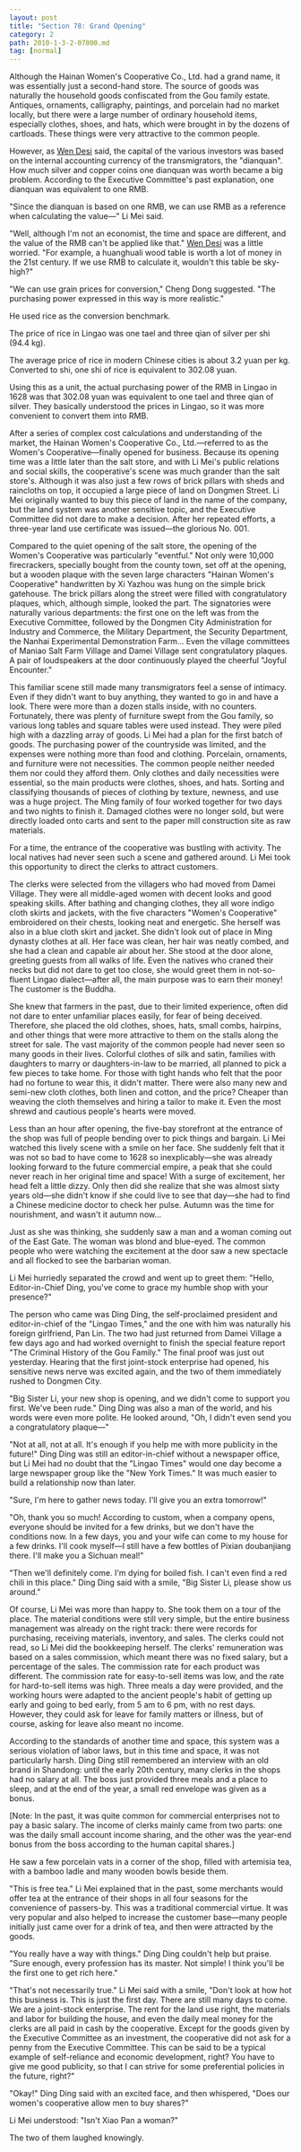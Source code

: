 ```yaml
---
layout: post
title: "Section 78: Grand Opening"
category: 2
path: 2010-1-3-2-07800.md
tag: [normal]
---
```


Although the Hainan Women's Cooperative Co., Ltd. had a grand name, it was essentially just a second-hand store. The source of goods was naturally the household goods confiscated from the Gou family estate. Antiques, ornaments, calligraphy, paintings, and porcelain had no market locally, but there were a large number of ordinary household items, especially clothes, shoes, and hats, which were brought in by the dozens of cartloads. These things were very attractive to the common people.

However, as [Wen Desi][y002] said, the capital of the various investors was based on the internal accounting currency of the transmigrators, the "dianquan". How much silver and copper coins one dianquan was worth became a big problem. According to the Executive Committee's past explanation, one dianquan was equivalent to one RMB.

"Since the dianquan is based on one RMB, we can use RMB as a reference when calculating the value—" Li Mei said.

"Well, although I'm not an economist, the time and space are different, and the value of the RMB can't be applied like that." [Wen Desi][y002] was a little worried. "For example, a huanghuali wood table is worth a lot of money in the 21st century. If we use RMB to calculate it, wouldn't this table be sky-high?"

"We can use grain prices for conversion," Cheng Dong suggested. "The purchasing power expressed in this way is more realistic."

He used rice as the conversion benchmark.

The price of rice in Lingao was one tael and three qian of silver per shi (94.4 kg).

The average price of rice in modern Chinese cities is about 3.2 yuan per kg. Converted to shi, one shi of rice is equivalent to 302.08 yuan.

Using this as a unit, the actual purchasing power of the RMB in Lingao in 1628 was that 302.08 yuan was equivalent to one tael and three qian of silver. They basically understood the prices in Lingao, so it was more convenient to convert them into RMB.

After a series of complex cost calculations and understanding of the market, the Hainan Women's Cooperative Co., Ltd.—referred to as the Women's Cooperative—finally opened for business. Because its opening time was a little later than the salt store, and with Li Mei's public relations and social skills, the cooperative's scene was much grander than the salt store's. Although it was also just a few rows of brick pillars with sheds and raincloths on top, it occupied a large piece of land on Dongmen Street. Li Mei originally wanted to buy this piece of land in the name of the company, but the land system was another sensitive topic, and the Executive Committee did not dare to make a decision. After her repeated efforts, a three-year land use certificate was issued—the glorious No. 001.

Compared to the quiet opening of the salt store, the opening of the Women's Cooperative was particularly "eventful." Not only were 10,000 firecrackers, specially bought from the county town, set off at the opening, but a wooden plaque with the seven large characters "Hainan Women's Cooperative" handwritten by Xi Yazhou was hung on the simple brick gatehouse. The brick pillars along the street were filled with congratulatory plaques, which, although simple, looked the part. The signatories were naturally various departments: the first one on the left was from the Executive Committee, followed by the Dongmen City Administration for Industry and Commerce, the Military Department, the Security Department, the Nanhai Experimental Demonstration Farm... Even the village committees of Maniao Salt Farm Village and Damei Village sent congratulatory plaques. A pair of loudspeakers at the door continuously played the cheerful "Joyful Encounter."

This familiar scene still made many transmigrators feel a sense of intimacy. Even if they didn't want to buy anything, they wanted to go in and have a look. There were more than a dozen stalls inside, with no counters. Fortunately, there was plenty of furniture swept from the Gou family, so various long tables and square tables were used instead. They were piled high with a dazzling array of goods. Li Mei had a plan for the first batch of goods. The purchasing power of the countryside was limited, and the expenses were nothing more than food and clothing. Porcelain, ornaments, and furniture were not necessities. The common people neither needed them nor could they afford them. Only clothes and daily necessities were essential, so the main products were clothes, shoes, and hats. Sorting and classifying thousands of pieces of clothing by texture, newness, and use was a huge project. The Ming family of four worked together for two days and two nights to finish it. Damaged clothes were no longer sold, but were directly loaded onto carts and sent to the paper mill construction site as raw materials.

For a time, the entrance of the cooperative was bustling with activity. The local natives had never seen such a scene and gathered around. Li Mei took this opportunity to direct the clerks to attract customers.

The clerks were selected from the villagers who had moved from Damei Village. They were all middle-aged women with decent looks and good speaking skills. After bathing and changing clothes, they all wore indigo cloth skirts and jackets, with the five characters "Women's Cooperative" embroidered on their chests, looking neat and energetic. She herself was also in a blue cloth skirt and jacket. She didn't look out of place in Ming dynasty clothes at all. Her face was clean, her hair was neatly combed, and she had a clean and capable air about her. She stood at the door alone, greeting guests from all walks of life. Even the natives who craned their necks but did not dare to get too close, she would greet them in not-so-fluent Lingao dialect—after all, the main purpose was to earn their money! The customer is the Buddha.

She knew that farmers in the past, due to their limited experience, often did not dare to enter unfamiliar places easily, for fear of being deceived. Therefore, she placed the old clothes, shoes, hats, small combs, hairpins, and other things that were more attractive to them on the stalls along the street for sale. The vast majority of the common people had never seen so many goods in their lives. Colorful clothes of silk and satin, families with daughters to marry or daughters-in-law to be married, all planned to pick a few pieces to take home. For those with tight hands who felt that the poor had no fortune to wear this, it didn't matter. There were also many new and semi-new cloth clothes, both linen and cotton, and the price? Cheaper than weaving the cloth themselves and hiring a tailor to make it. Even the most shrewd and cautious people's hearts were moved.

Less than an hour after opening, the five-bay storefront at the entrance of the shop was full of people bending over to pick things and bargain. Li Mei watched this lively scene with a smile on her face. She suddenly felt that it was not so bad to have come to 1628 so inexplicably—she was already looking forward to the future commercial empire, a peak that she could never reach in her original time and space! With a surge of excitement, her head felt a little dizzy. Only then did she realize that she was almost sixty years old—she didn't know if she could live to see that day—she had to find a Chinese medicine doctor to check her pulse. Autumn was the time for nourishment, and wasn't it autumn now...

Just as she was thinking, she suddenly saw a man and a woman coming out of the East Gate. The woman was blond and blue-eyed. The common people who were watching the excitement at the door saw a new spectacle and all flocked to see the barbarian woman.

Li Mei hurriedly separated the crowd and went up to greet them: "Hello, Editor-in-Chief Ding, you've come to grace my humble shop with your presence?"

The person who came was Ding Ding, the self-proclaimed president and editor-in-chief of the "Lingao Times," and the one with him was naturally his foreign girlfriend, Pan Lin. The two had just returned from Damei Village a few days ago and had worked overnight to finish the special feature report "The Criminal History of the Gou Family." The final proof was just out yesterday. Hearing that the first joint-stock enterprise had opened, his sensitive news nerve was excited again, and the two of them immediately rushed to Dongmen City.

"Big Sister Li, your new shop is opening, and we didn't come to support you first. We've been rude." Ding Ding was also a man of the world, and his words were even more polite. He looked around, "Oh, I didn't even send you a congratulatory plaque—"

"Not at all, not at all. It's enough if you help me with more publicity in the future!" Ding Ding was still an editor-in-chief without a newspaper office, but Li Mei had no doubt that the "Lingao Times" would one day become a large newspaper group like the "New York Times." It was much easier to build a relationship now than later.

"Sure, I'm here to gather news today. I'll give you an extra tomorrow!"

"Oh, thank you so much! According to custom, when a company opens, everyone should be invited for a few drinks, but we don't have the conditions now. In a few days, you and your wife can come to my house for a few drinks. I'll cook myself—I still have a few bottles of Pixian doubanjiang there. I'll make you a Sichuan meal!"

"Then we'll definitely come. I'm dying for boiled fish. I can't even find a red chili in this place." Ding Ding said with a smile, "Big Sister Li, please show us around."

Of course, Li Mei was more than happy to. She took them on a tour of the place. The material conditions were still very simple, but the entire business management was already on the right track: there were records for purchasing, receiving materials, inventory, and sales. The clerks could not read, so Li Mei did the bookkeeping herself. The clerks' remuneration was based on a sales commission, which meant there was no fixed salary, but a percentage of the sales. The commission rate for each product was different. The commission rate for easy-to-sell items was low, and the rate for hard-to-sell items was high. Three meals a day were provided, and the working hours were adapted to the ancient people's habit of getting up early and going to bed early, from 5 am to 6 pm, with no rest days. However, they could ask for leave for family matters or illness, but of course, asking for leave also meant no income.

According to the standards of another time and space, this system was a serious violation of labor laws, but in this time and space, it was not particularly harsh. Ding Ding still remembered an interview with an old brand in Shandong: until the early 20th century, many clerks in the shops had no salary at all. The boss just provided three meals and a place to sleep, and at the end of the year, a small red envelope was given as a bonus.

[Note: In the past, it was quite common for commercial enterprises not to pay a basic salary. The income of clerks mainly came from two parts: one was the daily small account income sharing, and the other was the year-end bonus from the boss according to the human capital shares.]

He saw a few porcelain vats in a corner of the shop, filled with artemisia tea, with a bamboo ladle and many wooden bowls beside them.

"This is free tea." Li Mei explained that in the past, some merchants would offer tea at the entrance of their shops in all four seasons for the convenience of passers-by. This was a traditional commercial virtue. It was very popular and also helped to increase the customer base—many people initially just came over for a drink of tea, and then were attracted by the goods.

"You really have a way with things." Ding Ding couldn't help but praise. "Sure enough, every profession has its master. Not simple! I think you'll be the first one to get rich here."

"That's not necessarily true." Li Mei said with a smile, "Don't look at how hot this business is. This is just the first day. There are still many days to come. We are a joint-stock enterprise. The rent for the land use right, the materials and labor for building the house, and even the daily meal money for the clerks are all paid in cash by the cooperative. Except for the goods given by the Executive Committee as an investment, the cooperative did not ask for a penny from the Executive Committee. This can be said to be a typical example of self-reliance and economic development, right? You have to give me good publicity, so that I can strive for some preferential policies in the future, right?"

"Okay!" Ding Ding said with an excited face, and then whispered, "Does our women's cooperative allow men to buy shares?"

Li Mei understood: "Isn't Xiao Pan a woman?"

The two of them laughed knowingly.

[y002]: /characters/y002 "Wen Desi"